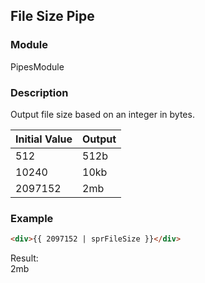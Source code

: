 ## File Size Pipe

### Module
PipesModule

### Description
Output file size based on an integer in bytes.

| Initial Value | Output |
| ------------- | ------ |
| 512           | 512b   |
| 10240         | 10kb   |
| 2097152       | 2mb    |

### Example
```html
<div>{{ 2097152 | sprFileSize }}</div>
```

Result:  
2mb
